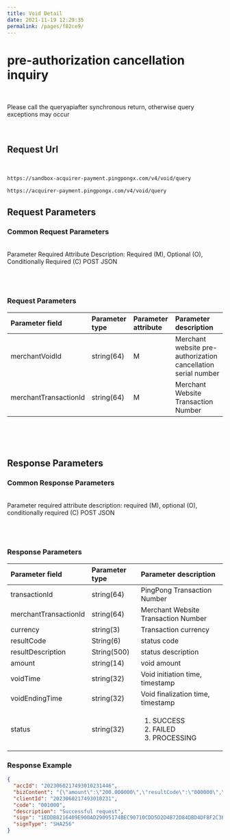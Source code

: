 ```yaml
---
title: Void Detail
date: 2021-11-19 12:29:35
permalink: /pages/f82ce9/
---
```




# pre-authorization cancellation inquiry

<br />
<div>
   <Common-Warring>
      <p>Please call the queryapiafter synchronous return, otherwise query exceptions may occur</p>
   </Common-Warring>
</div>
<br />


## Request Url
<br/>
<div>
<code-group>
  <code-block title="Sandbox Environment" active>

  ```bash
  https://sandbox-acquirer-payment.pingpongx.com/v4/void/query
  ```
  </code-block>
  <code-block title="Production Environment">

  ```bash
  https://acquirer-payment.pingpongx.com/v4/void/query
  ```
  </code-block>
</code-group>
</div>



## Request Parameters

### Common Request Parameters

<br/>
<el-tag type="danger" effect="dark">Parameter Required Attribute Description: Required (M), Optional (O), Conditionally Required (C)</el-tag>
<el-tag type="" effect="dark">POST</el-tag>
<el-tag type="" effect="dark">JSON</el-tag>
<br/>
<br/>
<v4-Checkout-Uniformly-Alternative-AlternativePublicRequestTable></v4-Checkout-Uniformly-Alternative-AlternativePublicRequestTable>
<br/>
<br/>


### Request Parameters
| Parameter field       | Parameter type | Parameter attribute | Parameter description                                         |
|:----------------------|:---------------|:--------------------|:--------------------------------------------------------------|
| merchantVoidId        | string(64)     | M                   | Merchant website pre-authorization cancellation serial number |
| merchantTransactionId | string(64)     | M                   | Merchant Website Transaction Number                           |

<br/>
<br/>
<br/>

## Response Parameters

###  Common Response Parameters

<br/>
<el-tag type="danger" effect="dark">Parameter required attribute description: required (M), optional (O), conditionally required (C)</el-tag>
<el-tag type="" effect="dark">POST</el-tag>
<el-tag type="" effect="dark">JSON</el-tag>
<br/>
<br/>
<v4-Checkout-Uniformly-Alternative-AlternativePublicResponseTable></v4-Checkout-Uniformly-Alternative-AlternativePublicResponseTable>
<br/>
<br/>

### Response Parameters

| Parameter field       | Parameter type | Parameter description                                       |
|:----------------------|:---------------|:------------------------------------------------------------|
| transactionId         | string(64)     | PingPong Transaction Number                                 |
| merchantTransactionId | string(64)     | Merchant Website Transaction Number                         |                        |
| currency              | string(3)      | Transaction currency                                        |
| resultCode            | String(6)      | status code                                                 |
| resultDescription     | String(500)    | status description                                          |
| amount                | string(14)     | void amount                                                 |
| voidTime              | string(32)     | Void initiation time, timestamp                             |
| voidEndingTime        | string(32)     | Void finalization time, timestamp                           |
| status                | string(32)     | <ol><li>SUCCESS</li><li>FAILED</li><li>PROCESSING</li></ol> |


### Response Example

<div>
<code-group>
<code-block title="SUCCESS" active>

```json
{
  "accId": "2023060217493010231446",
  "bizContent": "{\"amount\":\"200.000000\",\"resultCode\":\"000000\",\"transactionId\":\"2023062150000345\",\"voidTime\":\"1687347620000\",\"merchantTransactionId\":\"PMT-P1IC0ZS7E11687347218645\",\"currency\":\"USD\",\"resultDescription\":\"Transaction succeeded\",\"status\":\"SUCCESS\"}",
  "clientId": "2023060217493010231",
  "code": "001000",
  "description": "Successful request",
  "sign": "1EDDB8216409E900AD29095174BEC90710CDD5D2D4B72D84DBD4DF8F2C3E169B",
  "signType": "SHA256"
}
```

</code-block>
</code-group>
</div> 




